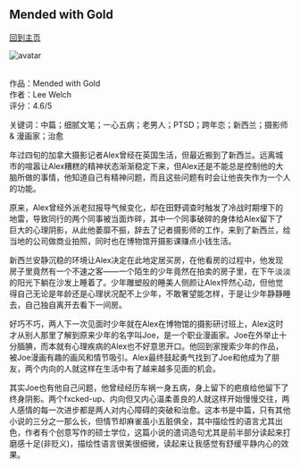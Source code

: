 ## Mended with Gold
[回到主页](https://boheme130.github.io/Fiction.git.io/)

![avatar](https://m.media-amazon.com/images/I/51EmjVSkIEL.jpg)
<br>
<br>

作品：Mended with Gold<br>
作者：Lee Welch<br>
评分：4.6/5<br>

关键词：中篇；细腻文笔；一心五病；老男人；PTSD；跨年恋；新西兰；摄影师 & 漫画家；治愈

年过四旬的加拿大摄影记者Alex曾经在英国生活，但最近搬到了新西兰。远离城市的喧嚣让Alex糟糕的精神状态渐渐稳定下来，但Alex还是不能总是控制他的大脑所做的事情，他知道自己有精神问题，而且这些问题有时会让他丧失作为一个人的功能。

原来，Alex曾经外派老挝报导气候变化，却在田野调查时触发了冷战时期埋下的地雷，导致同行的两个同事被当面炸碎，其中一个同事破碎的身体给Alex留下了巨大的心理阴影，从此他萎靡不振，辞去了记者摄影师的工作，来到了新西兰，给当地的公司做商业拍照，同时也在博物馆开摄影课赚点小钱生活。

新西兰安静沉稳的环境让Alex决定在此地定居买房，在他看房的过程中，他发现房子里竟然有一个不速之客——一个陌生的少年竟然在拍卖的房子里，在下午淡淡的阳光下躺在沙发上睡着了。少年雕塑般的睡美人侧颜让Alex怦然心动，但他觉得自己无论是年龄还是心理状况配不上少年，不敢奢望能怎样，于是让少年静静睡去，自己独自离开去看下一间房。

好巧不巧，两人下一次见面时少年就在Alex在博物馆的摄影研讨班上，Alex这时才从别人那里了解到原来少年的名字叫Joe，是一个职业漫画家。Joe在外举止十分腼腆，而本就有心理疾病的Alex也不好意思开口。他回到家搜索少年的作品，被Joe漫画有趣的画风和情节吸引。Alex最终鼓起勇气找到了Joe和他成为了朋友，两个内向的人就这样在生活中有了越来越多见面的机会。

其实Joe也有他自己问题，他曾经经历车祸一身五病，身上留下的疤痕给他留下了终身阴影。两个fxcked-up、内向但又内心温柔善良的人就这样开始慢慢交往，两人感情的每一次进步都是两人对内心障碍的突破和治愈。这本书是中篇，只有其他小说的三分之一那么长，但情节却麻雀虽小五脏俱全，其中描绘性的语言尤其出色，作者有个创意写作的硕士学位，这篇小说的遣词造句尤其是前半部分读起来打磨感十足(非贬义)，描绘性语言很美很细微，读起来让我感觉有舒缓平静内心的效果。